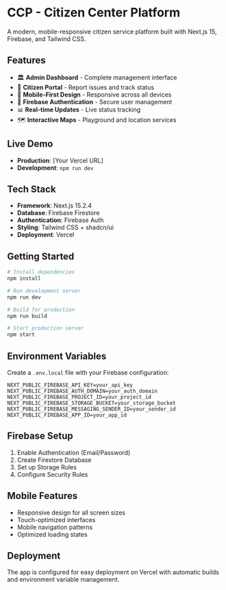 # CCP - Citizen Center Platform

A modern, mobile-responsive citizen service platform built with Next.js 15, Firebase, and Tailwind CSS.

## Features

- 🏛️ **Admin Dashboard** - Complete management interface
- 👥 **Citizen Portal** - Report issues and track status
- 📱 **Mobile-First Design** - Responsive across all devices
- 🔐 **Firebase Authentication** - Secure user management
- 📊 **Real-time Updates** - Live status tracking
- 🗺️ **Interactive Maps** - Playground and location services

## Live Demo

- **Production**: [Your Vercel URL]
- **Development**: `npm run dev`

## Tech Stack

- **Framework**: Next.js 15.2.4
- **Database**: Firebase Firestore
- **Authentication**: Firebase Auth
- **Styling**: Tailwind CSS + shadcn/ui
- **Deployment**: Vercel

## Getting Started

```bash
# Install dependencies
npm install

# Run development server
npm run dev

# Build for production
npm run build

# Start production server
npm start
```

## Environment Variables

Create a `.env.local` file with your Firebase configuration:

```env
NEXT_PUBLIC_FIREBASE_API_KEY=your_api_key
NEXT_PUBLIC_FIREBASE_AUTH_DOMAIN=your_auth_domain
NEXT_PUBLIC_FIREBASE_PROJECT_ID=your_project_id
NEXT_PUBLIC_FIREBASE_STORAGE_BUCKET=your_storage_bucket
NEXT_PUBLIC_FIREBASE_MESSAGING_SENDER_ID=your_sender_id
NEXT_PUBLIC_FIREBASE_APP_ID=your_app_id
```

## Firebase Setup

1. Enable Authentication (Email/Password)
2. Create Firestore Database
3. Set up Storage Rules
4. Configure Security Rules

## Mobile Features

- Responsive design for all screen sizes
- Touch-optimized interfaces
- Mobile navigation patterns
- Optimized loading states

## Deployment

The app is configured for easy deployment on Vercel with automatic builds and environment variable management.
